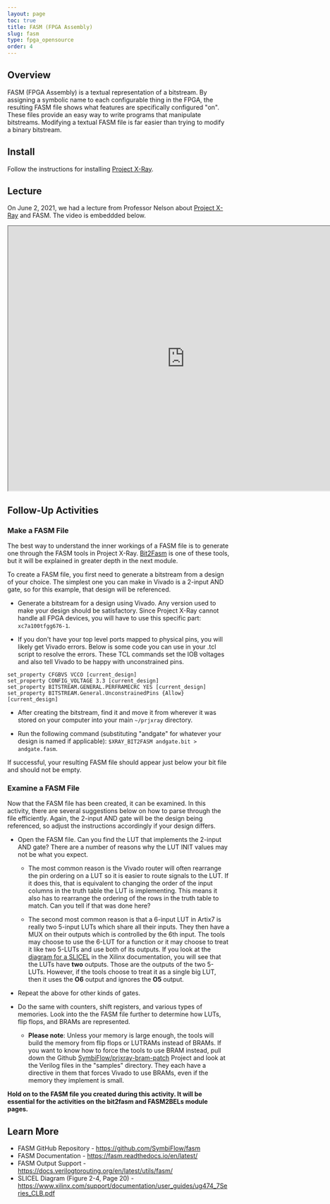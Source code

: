 ```yaml
---
layout: page
toc: true
title: FASM (FPGA Assembly)
slug: fasm
type: fpga_opensource
order: 4
---
```


## Overview

FASM (FPGA Assembly) is a textual representation of a bitstream. By assigning a symbolic name to each configurable thing in the FPGA, the resulting FASM file shows what features are specifically configured "on". These files provide an easy way to write programs that manipulate bitstreams. Modifying a textual FASM file is far easier than trying to modify a binary bitstream.

## Install

Follow the instructions for installing [Project X-Ray](https://byu-cpe.github.io/ComputingBootCamp/tutorials/xray/). 

## Lecture

On June 2, 2021, we had a lecture from Professor Nelson about [Project X-Ray](https://byu-cpe.github.io/ComputingBootCamp/tutorials/xray/) and FASM. The video is embeddded below.

<iframe width="800" height="600" allow="fullscreen" 
src="https://www.youtube.com/embed/6HGN8pQn_jA">
</iframe>

## Follow-Up Activities

### Make a FASM File

The best way to understand the inner workings of a FASM file is to generate one through the FASM tools in Project X-Ray. [Bit2Fasm](https://byu-cpe.github.io/ComputingBootCamp/tutorials/bit2fasm/) is one of these tools, but it will be explained in greater depth in the next module. 

To create a FASM file, you first need to generate a bitstream from a design of your choice. The simplest one you can make in Vivado is a 2-input AND gate, so for this example, that design will be referenced.

* Generate a bitstream for a design using Vivado. Any version used to make your design should be satisfactory. Since Project X-Ray cannot handle all FPGA devices, you will have to use this specific part: <!---`xc7a50tfgg484-1`-->`xc7a100tfgg676-1`.

* If you don't have your top level ports mapped to physical pins, you will likely get Vivado errors. Below is some code you can use in your .tcl script to resolve the errors. These TCL commands set the IOB voltages and also tell Vivado to be happy with unconstrained pins.

```
set_property CFGBVS VCCO [current_design]
set_property CONFIG_VOLTAGE 3.3 [current_design]
set_property BITSTREAM.GENERAL.PERFRAMECRC YES [current_design]
set_property BITSTREAM.General.UnconstrainedPins {Allow} [current_design]
```

* After creating the bitstream, find it and move it from wherever it was stored on your computer into your main `~/prjxray` directory.

* Run the following command (substituting "andgate" for whatever your design is named if applicable): `$XRAY_BIT2FASM andgate.bit > andgate.fasm`.

If successful, your resulting FASM file should appear just below your bit file and should not be empty. 

### Examine a FASM File

Now that the FASM file has been created, it can be examined. In this activity, there are several suggestions below on how to parse through the file efficiently. Again, the 2-input AND gate will be the design being referenced, so adjust the instructions accordingly if your design differs.

* Open the FASM file. Can you find the LUT that implements the 2-input AND gate? There are a number of reasons why the LUT INIT values may not be what you expect.

    * The most common reason is the Vivado router will often rearrange the pin ordering on a LUT so it is easier to route signals to the LUT. If it does this, that is equivalent to changing the order of the input columns in the truth table the LUT is implementing. This means it also has to rearrange the ordering of the rows in the truth table to match. Can you tell if that was done here?

    * The second most common reason is that a 6-input LUT in Artix7 is really two 5-input LUTs which share all their inputs. They then have a MUX on their outputs which is controlled by the 6th input. The tools may choose to use the 6-LUT for a function or it may choose to treat it like two 5-LUTs and use both of its outputs.  If you look at the [diagram for a SLICEL](https://www.xilinx.com/support/documentation/user_guides/ug474_7Series_CLB.pdf) in the Xilinx documentation, you will see that the LUTs have **two** outputs. Those are the outputs of the two 5-LUTs. However, if the tools choose to treat it as a single big LUT, then it uses the **O6** output and ignores the **O5** output.

* Repeat the above for other kinds of gates.

* Do the same with counters, shift registers, and various types of memories. Look into the the FASM file further to determine how LUTs, flip flops, and BRAMs are represented.

    * **Please note**: Unless your memory is large enough, the tools will build the memory from flip flops or LUTRAMs instead of BRAMs. If you want to know how to force the tools to use BRAM instead, pull down the Github [SymbiFlow/prjxray-bram-patch](https://github.com/SymbiFlow/prjxray-bram-patch) Project and look at the Verilog files in the "samples" directory. They each have a directive in them that forces Vivado to use BRAMs, even if the memory they implement is small.

**Hold on to the FASM file you created during this activity. It will be essential for the activities on the bit2fasm and FASM2BELs module pages.**

## Learn More

* FASM GitHub Repository - <https://github.com/SymbiFlow/fasm>
* FASM Documentation - <https://fasm.readthedocs.io/en/latest/>
* FASM Output Support - <https://docs.verilogtorouting.org/en/latest/utils/fasm/>
* SLICEL Diagram (Figure 2-4, Page 20) - <https://www.xilinx.com/support/documentation/user_guides/ug474_7Series_CLB.pdf>

